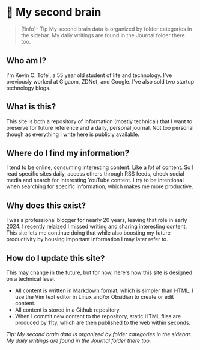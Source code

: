 # 🧠 My second brain

> [!info]- Tip
> My second brain data is organized by folder categories in the sidebar. My daily writings are found in the Journal folder there too.


## Who am I?

I'm Kevin C. Tofel, a 55 year old student of life and technology. I've previously worked at Gigaom, ZDNet, and Google. I've also sold two startup technology blogs.

## What is this?

This site is both a repository of information (mostly technical) that I want to preserve for future reference and a daily, personal journal. Not too personal though as everything I write here is publicly available.

## Where do I find my information?

I tend to be online, consuming interesting content. Like a *lot* of content. So I read specific sites daily, access others through RSS feeds, check social media and search for interesting YouTube content. I try to be intentional when searching for specific information, which makes me more productive.

## Why does this exist?

I was a professional blogger for nearly 20 years, leaving that role in early 2024. I recently relaized I missed writing and sharing interesting content. This site lets me continue doing that while also boosting my future productivity by housing important information I may later refer to.

## How do I update this site?

This may change in the future, but for now, here's how this site is designed on a technical level.

- All content is written in [Markdown format](https://en.wikipedia.org/wiki/Markdown), which is simpler than HTML. I use the Vim text editor in Linux and/or Obsidian to create or edit content.
- All content is stored in a Github repository.
- When I commit new content to the repository, static HTML files are produced by [11ty](https://www.11ty.dev/), which are then published to the web within seconds.

_Tip: My second brain data is organized by folder categories in the sidebar. My daily writings are found in the Journal folder there too._
